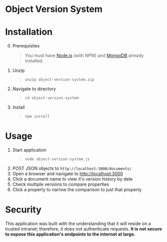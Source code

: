 Object Version System
=====================

# Installation
0. Prerequisites
    > You must have [Node.js](https://nodejs.org/en/) (with NPM) and [MongoDB](https://www.mongodb.org/) already installed.
1. Unzip
    > `unzip object-version-system.zip`
2. Navigate to directory
    > `cd object-version-system`
3. Install
    > `npm install`

# Usage
1. Start application
    > `node object-version-system.js`
2. POST JSON objects to `http://localhost:3000/documents/`
3. Open a browser and navigate to [http://localhost:3000](http://localhost:3000)
4. Click a document name to view it's version history by date
5. Check multiple versions to compare properties
6. Click a property to narrow the comparison to just that property

# Security
This application was built with the understanding that it will reside on a
trusted intranet; therefore, it does not authenticate requests. **It is not
secure to expose this application's endpoints to the internet at large.**
